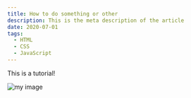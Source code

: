 ```yaml
---
title: How to do something or other
description: This is the meta description of the article
date: 2020-07-01
tags:
  - HTML
  - CSS
  - JavaScript
---
```


This is a tutorial!

![my image](/images/docker-video.webp)
